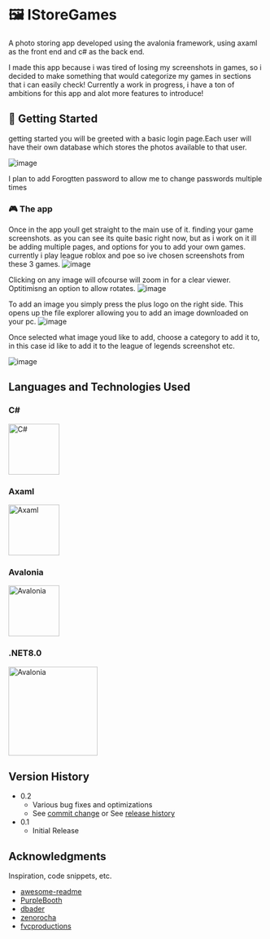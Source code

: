 
  # 🖼️ IStoreGames





A photo storing app developed using the avalonia framework, using axaml as the front end and c# as the back end.

I made this app because i was tired of losing my screenshots in games, so i decided to make something that would categorize my games in sections that i can easily check!
Currently a work in progress, i have a ton of ambitions for this app and alot more features to introduce!



##  🔐 Getting Started
getting started you will be greeted with a basic login page.Each user will have their own database which stores the photos available to that user.

![image](https://github.com/user-attachments/assets/d7304c9a-707e-483e-95e0-2af1eae26ac1)

I plan to add Forogtten password to allow me to change passwords multiple times


### 🎮 The app
Once in the app youll get straight to the main use of it. finding your game screenshots. as you can see its quite basic right now, but as i work on it ill be adding multiple pages, and options for you to add your own games.
currently i play league roblox and poe so ive chosen screenshots from these 3 games.
![image](https://github.com/user-attachments/assets/40d57026-9d0d-4f96-976c-743d2ab08cc5)


Clicking on any image will ofcourse  will zoom in for a clear viewer. Optitimisng an option to allow rotates. 
![image](https://github.com/user-attachments/assets/1c1a7172-d6c1-4c79-abd6-2316e55b2462)

To add an image you simply press the plus logo on the right side.
This opens up the file explorer allowing you to add an image downloaded on your pc.
![image](https://github.com/user-attachments/assets/c1d43a57-67d3-4a43-9df2-13ff7f58824b)


Once selected what image youd like to add, choose a category to add it to, in this case id like to add it to the league of legends screenshot etc.

![image](https://github.com/user-attachments/assets/28272105-18f3-4678-89ff-46263b5d4c95)





## Languages and Technologies Used

### C#

<img src="https://github.com/user-attachments/assets/ac10fe97-66ed-41be-88db-0a9203d7b4b3" width="100" alt="C#">

### Axaml

<img src="https://github.com/user-attachments/assets/38790951-f015-4d56-b147-db934b3e6d99" width="100" alt="Axaml">

### Avalonia

<img src="https://github.com/user-attachments/assets/e40c27d1-7f37-4ac0-801a-43834944c221" width="100" alt="Avalonia">

### .NET8.0
<img src="https://github.com/user-attachments/assets/45151c3c-6841-4eb1-b595-4a781c55adaf" width="175" alt="Avalonia">








## Version History

* 0.2
    * Various bug fixes and optimizations
    * See [commit change]() or See [release history]()
* 0.1
    * Initial Release



## Acknowledgments

Inspiration, code snippets, etc.
* [awesome-readme](https://github.com/matiassingers/awesome-readme)
* [PurpleBooth](https://gist.github.com/PurpleBooth/109311bb0361f32d87a2)
* [dbader](https://github.com/dbader/readme-template)
* [zenorocha](https://gist.github.com/zenorocha/4526327)
* [fvcproductions](https://gist.github.com/fvcproductions/1bfc2d4aecb01a834b46)
